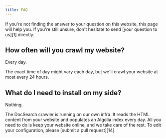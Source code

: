 ```yaml
---
title: FAQ
---
```


If you're not finding the answer to your question on this website, this page
will help you. If you're still unsure, don't hesitate to send [your question to
us][1] directly.

## How often will you crawl my website?

Every day.

The exact time of day might vary each day, but we'll crawl your website at most
every 24 hours.

## What do I need to install on my side?

Nothing.

The DocSearch crawler is running on our own infra. It reads the HTML content
from your website and populates an Algolia index every day. All you need to do
is keep your website online, and we take care of the rest. To edit your
configuration, please [submit a pull request][14].
